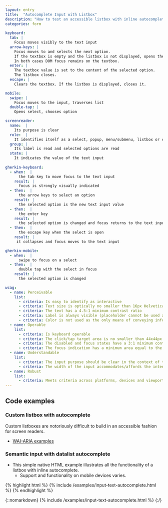 ```yaml
---
layout: entry
title:  "Autocomplete Input with Listbox"
description: "How to test an accessible listbox with inline autocomplete text input for the Web"
categories: form
     
keyboard:
  tab: |
    Focus moves visibly to the text input
  arrow-keys: |
    Focus moves to and selects the next option. 
    If the textbox is empty and the listbox is not displayed, opens the listbox and moves visual focus to the next option.
    In both cases DOM focus remains on the textbox.
  enter: |
    The textbox value is set to the content of the selected option.
    The listbox closes.
  escape: |
    Clears the textbox. If the listbox is displayed, closes it.

mobile:
  swipe: |
    Focus moves to the input, traverses list
  double-tap: |
    Opens select, chooses option

screenreader:
  name:  |
    Its purpose is clear
  role:  |
    It identifies itself as a select, popup, menu/submenu, listbox or combobox
  group: |
    Its label is read and selected options are read
  state: |
    It indicates the value of the text input 
    
gherkin-keyboard: 
  - when:  |
      the tab key to move focus to the text input
    result: |
      focus is strongly visually indicated
  - then:  |
      the arrow keys to select an option
    result: |
      the selected option is the new text input value
  - then:  |
      the enter key
    result: |
      the selected option is changed and focus returns to the text input
  - then:  |
      the escape key when the select is open 
    result: |
     it collapses and focus moves to the text input

gherkin-mobile:
  - when:  |
      swipe to focus on a select
  - then:  |
      double tap with the select in focus
    result: |
      the selected option is changed

wcag:
  - name: Perceivable
    list:
      - criteria: Is easy to identify as interactive
      - criteria: Text size is optically no smaller than 16px Helvetica
      - criteria: The text has a 4.5:1 minimum contrast ratio
      - criteria: Label is always visible (placeholder cannot be used as a label)
      - criteria: Color is not used as the only means of conveying information or state (error, success, focus, disabled etc)
  - name: Operable
    list:
      - criteria: Is keyboard operable
      - criteria: The click/tap target area is no smaller than 44x44px
      - criteria: The disabled and focus states have a 3:1 minimum contrast ratio against default
      - criteria: The focus indication has a minimum area equal to the width of the element and 2px in height
  - name: Understandable
    list:
      - criteria: The input purpose should be clear in the context of the whole page
      - criteria: The width of the input accommodates/affords the intended input, reinforcing its purpose
  - name: Robust
    list:
      - criteria: Meets criteria across platforms, devices and viewports
---
```


## Code examples

### Custom listbox with autocomplete

Custom listboxes are notoriously difficult to build in an accessible fashion for screen readers.

- [WAI-ARIA examples](https://w3c.github.io/aria-practices/examples/combobox/combobox-autocomplete-list.html)

### Semantic input with datalist autocomplete

- This simple native HTML example illustrates all the functionality of a listbox with inline autocomplete.
  - Support and functionality on mobile devices varies.

{% highlight html %}
{% include /examples/input-text-autocomplete.html %}
{% endhighlight %}

{::nomarkdown}
<example>
{% include /examples/input-text-autocomplete.html %}
</example>
{:/}
